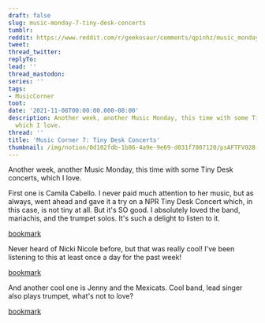```yaml
---
draft: false
slug: music-monday-7-tiny-desk-concerts
tumblr:
reddit: https://www.reddit.com/r/geekosaur/comments/qpinhz/music_monday_7_tiny_desk_concerts/
tweet:
thread_twitter:
replyTo:
lead: ''
thread_mastodon:
series: ''
tags:
- MusicCorner
toot:
date: '2021-11-08T00:00:00.000-08:00'
description: Another week, another Music Monday, this time with some Tiny Desk concerts,
  which I love.
thread: ''
title: 'Music Corner 7: Tiny Desk Concerts'
thumbnail: /img/notion/0d102fdb-1b86-4a9e-9e69-d031f7807120/psAFTFV028-1200.jpeg
---
```


Another week, another Music Monday, this time with some Tiny Desk concerts, which I love.

First one is Camila Cabello. I never paid much attention to her music, but as always, went ahead and gave it a try on a NPR Tiny Desk Concert which, in this case, is not tiny at all. But it's SO good. I absolutely loved the band, mariachis, and the trumpet solos. It's such a delight to listen to it.

[bookmark](https://www.youtube.com/watch?v=F7wIRxQEetc)

Never heard of Nicki Nicole before, but that was really cool! I've been listening to this at least once a day for the past week!

[bookmark](https://www.youtube.com/watch?v=RG6O-Qq79G0)

And another cool one is Jenny and the Mexicats. Cool band, lead singer also plays trumpet, what's not to love?

[bookmark](https://www.youtube.com/watch?v=yng5CTT8Ogk)